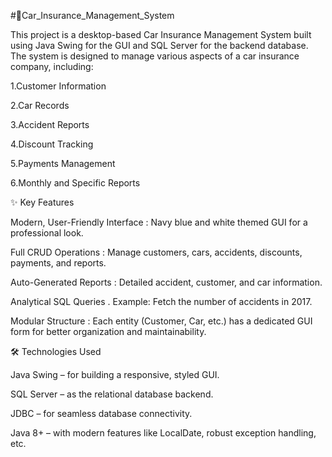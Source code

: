 #🚗Car_Insurance_Management_System

This project is a desktop-based Car Insurance Management System built using Java Swing for the GUI and SQL Server for the backend database. The system is designed to manage various aspects of a car insurance company, including:

1.Customer Information

2.Car Records

3.Accident Reports

4.Discount Tracking

5.Payments Management

6.Monthly and Specific Reports



✨ Key Features

Modern, User-Friendly Interface : Navy blue and white themed GUI for a professional look.

Full CRUD Operations : Manage customers, cars, accidents, discounts, payments, and reports.

Auto-Generated Reports : Detailed accident, customer, and car information.

Analytical SQL Queries . Example: Fetch the number of accidents in 2017.

Modular Structure : Each entity (Customer, Car, etc.) has a dedicated GUI form for better organization and maintainability.




🛠 Technologies Used

Java Swing – for building a responsive, styled GUI.

SQL Server – as the relational database backend.

JDBC – for seamless database connectivity.

Java 8+ – with modern features like LocalDate, robust exception handling, etc.
